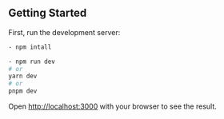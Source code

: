 ## Getting Started

First, run the development server:

```bash
- npm intall

- npm run dev
# or
yarn dev
# or
pnpm dev
```

Open [http://localhost:3000](http://localhost:3000) with your browser to see the result.
